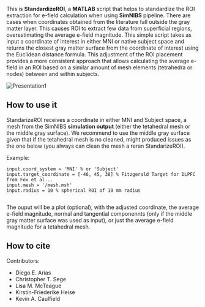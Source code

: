 This is **StandardizeROI**, a **MATLAB** script that helps to standardize the ROI extraction for e-field calculation when using **SimNIBS** pipeline. There are cases when coordinates obtained from the literature fall outside the gray matter layer. This causes ROI to extract few data from superficial regions, overestimating the average e-field magnitude. This simple script takes as input a coordinate of interest in either MNI or native subject space and returns the closest gray matter surface from the coordinate of interest using the Euclidean distance formula. This adjustment of the ROI placement provides a more consistent approach that allows calculating the average e-field in an ROI based on a similar amount of mesh elements (tetrahedra or nodes) between and within subjects.


![Presentation1](https://github.com/user-attachments/assets/d1897d75-5a90-40f1-8344-b2ea2b30e287)

## How to use it

StandarizeROI receives a coordinate in either MNI and Subject space, a mesh from the SimNIBS **simulation output** (either the tetahedral mesh or the middle gray surface). We recommend to use the middle gray surface given that if the tetahedral mesh is no cleaned, might produced issues as the one below (you always can clean the mesh a reran StandarizeROI). 

Example:
```
input.coord_system = 'MNI' % or 'Subject'
input.target_coordinate = [-46, 45, 38] % Fitzgerald Target for DLPFC from Fox et al...
input.mesh = '/mesh.msh'
input.radius = 10 % spherical ROI of 10 mm radius
 
```

The ouput will be a plot (optional), with the adjusted coordinate, the average e-field magnitude, normal and tangential componennts (only if the middle gray matter surface was used as input), or just the average e-field magnitude for a tetahedral mesh.

## How to cite


Contributors:

- Diego E. Arias
- Christopher T. Sege
- Lisa M. McTeague
- Kirstin-Friederike Heise
- Kevin A. Caulfield
